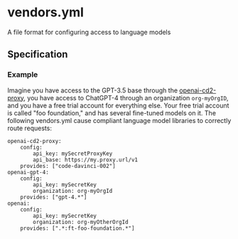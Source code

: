 # vendors.yml
A file format for configuring access to language models

## Specification

### Example

Imagine you have access to the GPT-3.5 base through the [openai-cd2-proxy](https://github.com/cosmicoptima/openai-cd2-proxy), you have access to ChatGPT-4 through an organization `org-myOrgID`, and you have a free trial account for everything else. Your free trial account is called "foo foundation," and has several fine-tuned models on it. The following vendors.yml cause compliant language model libraries to correctly route requests:

```
openai-cd2-proxy:
    config:
        api_key: mySecretProxyKey
        api_base: https://my.proxy.url/v1
    provides: ["code-davinci-002"]
openai-gpt-4:
    config:
        api_key: mySecretKey
        organization: org-myOrgId
    provides: ["gpt-4.*"]
openai:
    config:
        api_key: mySecretKey
        organization: org-myOtherOrgId
    provides: [".*:ft-foo-foundation.*"]
```
